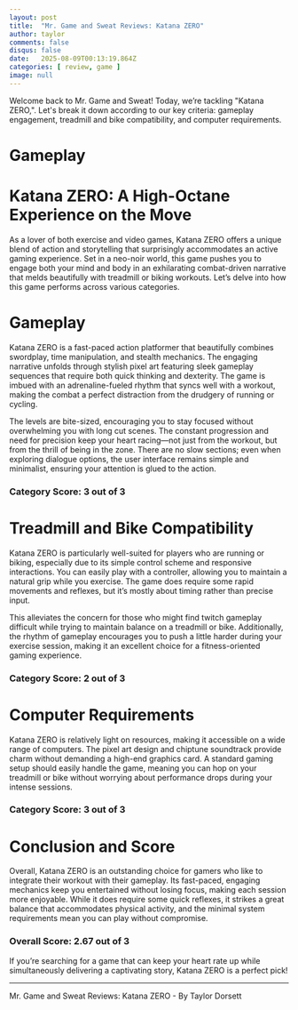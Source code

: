 ```yaml
---
layout: post
title:  "Mr. Game and Sweat Reviews: Katana ZERO"
author: taylor
comments: false
disqus: false
date:   2025-08-09T00:13:19.864Z
categories: [ review, game ]
image: null
---
```


Welcome back to Mr. Game and Sweat! Today, we’re tackling "Katana ZERO,". Let's break it down according to our key criteria: gameplay engagement, treadmill and bike compatibility, and computer requirements.

# Gameplay

# Katana ZERO: A High-Octane Experience on the Move

As a lover of both exercise and video games, Katana ZERO offers a unique blend of action and storytelling that surprisingly accommodates an active gaming experience. Set in a neo-noir world, this game pushes you to engage both your mind and body in an exhilarating combat-driven narrative that melds beautifully with treadmill or biking workouts. Let’s delve into how this game performs across various categories.

# Gameplay

Katana ZERO is a fast-paced action platformer that beautifully combines swordplay, time manipulation, and stealth mechanics. The engaging narrative unfolds through stylish pixel art featuring sleek gameplay sequences that require both quick thinking and dexterity. The game is imbued with an adrenaline-fueled rhythm that syncs well with a workout, making the combat a perfect distraction from the drudgery of running or cycling. 

The levels are bite-sized, encouraging you to stay focused without overwhelming you with long cut scenes. The constant progression and need for precision keep your heart racing—not just from the workout, but from the thrill of being in the zone. There are no slow sections; even when exploring dialogue options, the user interface remains simple and minimalist, ensuring your attention is glued to the action.

### Category Score: 3 out of 3

# Treadmill and Bike Compatibility

Katana ZERO is particularly well-suited for players who are running or biking, especially due to its simple control scheme and responsive interactions. You can easily play with a controller, allowing you to maintain a natural grip while you exercise. The game does require some rapid movements and reflexes, but it’s mostly about timing rather than precise input. 

This alleviates the concern for those who might find twitch gameplay difficult while trying to maintain balance on a treadmill or bike. Additionally, the rhythm of gameplay encourages you to push a little harder during your exercise session, making it an excellent choice for a fitness-oriented gaming experience.

### Category Score: 2 out of 3

# Computer Requirements

Katana ZERO is relatively light on resources, making it accessible on a wide range of computers. The pixel art design and chiptune soundtrack provide charm without demanding a high-end graphics card. A standard gaming setup should easily handle the game, meaning you can hop on your treadmill or bike without worrying about performance drops during your intense sessions.

### Category Score: 3 out of 3

# Conclusion and Score

Overall, Katana ZERO is an outstanding choice for gamers who like to integrate their workout with their gameplay. Its fast-paced, engaging mechanics keep you entertained without losing focus, making each session more enjoyable. While it does require some quick reflexes, it strikes a great balance that accommodates physical activity, and the minimal system requirements mean you can play without compromise.

### Overall Score: 2.67 out of 3 

If you’re searching for a game that can keep your heart rate up while simultaneously delivering a captivating story, Katana ZERO is a perfect pick!

---

Mr. Game and Sweat Reviews: Katana ZERO - By Taylor Dorsett

